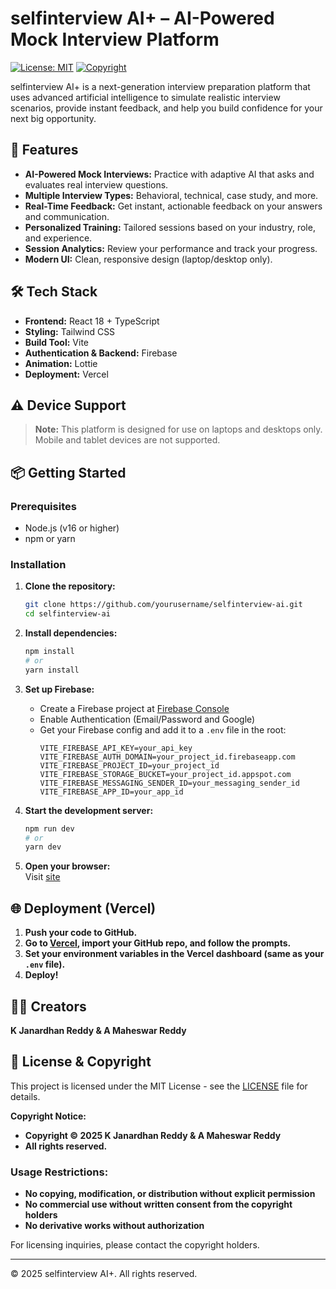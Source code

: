 # selfinterview AI+ – AI-Powered Mock Interview Platform

[![License: MIT](https://img.shields.io/badge/License-MIT-yellow.svg)](https://opensource.org/licenses/MIT)
[![Copyright](https://img.shields.io/badge/Copyright-2025%20K%20Janardhan%20Reddy%20%26%20A%20Maheswar%20Reddy-red.svg)](COPYRIGHT.md)

selfinterview AI+ is a next-generation interview preparation platform that uses advanced artificial intelligence to simulate realistic interview scenarios, provide instant feedback, and help you build confidence for your next big opportunity.

## 🚀 Features

- **AI-Powered Mock Interviews:** Practice with adaptive AI that asks and evaluates real interview questions.
- **Multiple Interview Types:** Behavioral, technical, case study, and more.
- **Real-Time Feedback:** Get instant, actionable feedback on your answers and communication.
- **Personalized Training:** Tailored sessions based on your industry, role, and experience.
- **Session Analytics:** Review your performance and track your progress.
- **Modern UI:** Clean, responsive design (laptop/desktop only).

## 🛠️ Tech Stack

- **Frontend:** React 18 + TypeScript
- **Styling:** Tailwind CSS
- **Build Tool:** Vite
- **Authentication & Backend:** Firebase
- **Animation:** Lottie
- **Deployment:** Vercel

## ⚠️ Device Support

> **Note:** This platform is designed for use on laptops and desktops only. Mobile and tablet devices are not supported.

## 📦 Getting Started

### Prerequisites

- Node.js (v16 or higher)
- npm or yarn

### Installation

1. **Clone the repository:**
   ```bash
   git clone https://github.com/yourusername/selfinterview-ai.git
   cd selfinterview-ai
   ```

2. **Install dependencies:**
   ```bash
   npm install
   # or
   yarn install
   ```

3. **Set up Firebase:**
   - Create a Firebase project at [Firebase Console](https://console.firebase.google.com/)
   - Enable Authentication (Email/Password and Google)
   - Get your Firebase config and add it to a `.env` file in the root:
     ```
     VITE_FIREBASE_API_KEY=your_api_key
     VITE_FIREBASE_AUTH_DOMAIN=your_project_id.firebaseapp.com
     VITE_FIREBASE_PROJECT_ID=your_project_id
     VITE_FIREBASE_STORAGE_BUCKET=your_project_id.appspot.com
     VITE_FIREBASE_MESSAGING_SENDER_ID=your_messaging_sender_id
     VITE_FIREBASE_APP_ID=your_app_id
     ```

4. **Start the development server:**
   ```bash
   npm run dev
   # or
   yarn dev
   ```

5. **Open your browser:**  
   Visit [site](https://selfinterview.vercel.app/)

## 🌐 Deployment (Vercel)

1. **Push your code to GitHub.**
2. **Go to [Vercel](https://vercel.com/), import your GitHub repo, and follow the prompts.**
3. **Set your environment variables in the Vercel dashboard (same as your `.env` file).**
4. **Deploy!**

## 👨‍💻 Creators

**K Janardhan Reddy & A Maheswar Reddy**

## 📄 License & Copyright

This project is licensed under the MIT License - see the [LICENSE](LICENSE) file for details.

**Copyright Notice:**
- **Copyright © 2025 K Janardhan Reddy & A Maheswar Reddy**
- **All rights reserved.**

### Usage Restrictions:
- **No copying, modification, or distribution without explicit permission**
- **No commercial use without written consent from the copyright holders**
- **No derivative works without authorization**

For licensing inquiries, please contact the copyright holders.

---

&copy; 2025 selfinterview AI+. All rights reserved.
